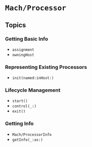 # ``Mach/Processor``

## Topics

### Getting Basic Info

- ``assignment``
- ``owningHost``

### Representing Existing Processors

- ``init(named:inHost:)``

### Lifecycle Management

- ``start()``
- ``control(_:)``
- ``exit()``

### Getting Info

- ``Mach/ProcessorInfo``
- ``getInfo(_:as:)``